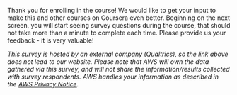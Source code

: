 Thank you for enrolling in the course! We would like to get your input to make this and other courses on Coursera even better. Beginning on the next screen, you will start seeing survey questions during the course, that should not take more than a minute to complete each time. Please provide us your feedback - it is very valuable!

_This survey is hosted by an external company (Qualtrics), so the link above does not lead to our website. Please note that AWS will own the data gathered via this survey, and will not share the information/results collected with survey respondents. AWS handles your information as described in the_ [_AWS Privacy Notice_](https://aws.amazon.com/privacy/)_._
